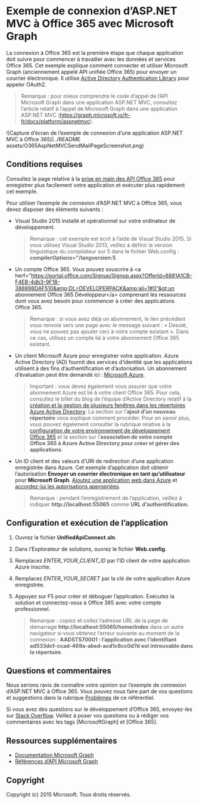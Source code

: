 # Exemple de connexion d’ASP.NET MVC à Office 365 avec Microsoft Graph

La connexion à Office 365 est la première étape que chaque application doit suivre pour commencer à travailler avec les données et services Office 365. Cet exemple explique comment connecter et utiliser Microsoft Graph (anciennement appelé API unifiée Office 365) pour envoyer un courrier électronique. Il utilise [Active Directory Authentication Library](https://msdn.microsoft.com/fr-fr/library/azure/jj573266.aspx) pour appeler OAuth2.

> Remarque : pour mieux comprendre le code d’appel de l’API Microsoft Graph dans une application ASP.NET MVC, consultez l’article relatif à l’appel de Microsoft Graph dans une application ASP.NET MVC (https://graph.microsoft.io/fr-fr/docs/platform/aspnetmvc).

![Capture d’écran de l’exemple de connexion d’une application ASP.NET MVC à Office 365](../README assets/O365AspNetMVCSendMailPageScreenshot.png)

## Conditions requises

Consultez la page relative à la [prise en main des API Office 365](http://dev.office.com/getting-started/office365apis?platform=option-dotnet#setup) pour enregistrer plus facilement votre application et exécuter plus rapidement cet exemple.

Pour utiliser l’exemple de connexion d’ASP.NET MVC à Office 365, vous devez disposer des éléments suivants :
* Visual Studio 2015 installé et opérationnel sur votre ordinateur de développement. 

     > Remarque : cet exemple est écrit à l’aide de Visual Studio 2015. Si vous utilisez Visual Studio 2013, veillez à définir la version linguistique du compilateur sur 5 dans le fichier Web.config : **compilerOptions="/langversion:5**
* Un compte Office 365. Vous pouvez souscrire à &lt;a herf="https://portal.office.com/Signup/Signup.aspx?OfferId=6881A1CB-F4EB-4db3-9F18-388898DAF510&amp;DL=DEVELOPERPACK&amp;ali=1#0"&gt;un abonnement Office 365 Développeur&lt;/a&gt; comprenant les ressources dont vous avez besoin pour commencer à créer des applications Office 365.

     > Remarque : si vous avez déjà un abonnement, le lien précédent vous renvoie vers une page avec le message suivant : « Désolé, vous ne pouvez pas ajouter ceci à votre compte existant ». Dans ce cas, utilisez un compte lié à votre abonnement Office 365 existant.
* Un client Microsoft Azure pour enregistrer votre application. Azure Active Directory (AD) fournit des services d’identité que les applications utilisent à des fins d’authentification et d’autorisation. Un abonnement d’évaluation peut être demandé ici : [Microsoft Azure](https://account.windowsazure.com/SignUp).

     > Important : vous devez également vous assurer que votre abonnement Azure est lié à votre client Office 365. Pour cela, consultez le billet du blog de l’équipe d’Active Directory relatif à la [création et la gestion de plusieurs fenêtres dans les répertoires Azure Active Directory](http://blogs.technet.com/b/ad/archive/2013/11/08/creating-and-managing-multiple-windows-azure-active-directories.aspx). La section sur l’**ajout d’un nouveau répertoire** vous explique comment procéder. Pour en savoir plus, vous pouvez également consulter la rubrique relative à la [configuration de votre environnement de développement Office 365](https://msdn.microsoft.com/office/office365/howto/setup-development-environment#bk_CreateAzureSubscription) et la section sur l’**association de votre compte Office 365 à Azure Active Directory pour créer et gérer des applications**.
* Un ID client et des valeurs d’URI de redirection d’une application enregistrée dans Azure. Cet exemple d’application doit obtenir l’autorisation **Envoyer un courrier électronique en tant qu’utilisateur** pour **Microsoft Graph**. [Ajoutez une application web dans Azure](https://msdn.microsoft.com/office/office365/HowTo/add-common-consent-manually#bk_RegisterWebApp) et [accordez-lui les autorisations appropriées](https://github.com/OfficeDev/O365-AspNetMVC-Microsoft-Graph-Connect/wiki/Grant-permissions-to-the-Connect-application-in-Azure).

     > Remarque : pendant l’enregistrement de l’application, veillez à indiquer **http://localhost:55065** comme **URL d’authentification**.  

## Configuration et exécution de l’application
1. Ouvrez le fichier **UnifiedApiConnect.sln**. 
2. Dans l’Explorateur de solutions, ouvrez le fichier **Web.config**. 
3. Remplacez *ENTER_YOUR_CLIENT_ID* par l’ID client de votre application Azure inscrite.
4. Remplacez *ENTER_YOUR_SECRET* par la clé de votre application Azure enregistrée.
3. Appuyez sur F5 pour créer et déboguer l’application. Exécutez la solution et connectez-vous à Office 365 avec votre compte professionnel.

     > Remarque : copiez et collez l’adresse URL de la page de démarrage **http://localhost:55065/home/index** dans un autre navigateur si vous obtenez l’erreur suivante au moment de la connexion : **AADSTS70001 : l’application avec l’identifiant ad533dcf-ccad-469a-abed-acd1c8cc0d7d est introuvable dans le répertoire**.

## Questions et commentaires

Nous serions ravis de connaître votre opinion sur l’exemple de connexion d’ASP.NET MVC à Office 365. Vous pouvez nous faire part de vos questions et suggestions dans la rubrique [Problèmes](https://github.com/OfficeDev/O365-AspNetMVC-Microsoft-Graph-Connect/issues) de ce référentiel.

Si vous avez des questions sur le développement d’Office 365, envoyez-les sur [Stack Overflow](http://stackoverflow.com/questions/tagged/Office365+API). Veillez à poser vos questions ou à rédiger vos commentaires avec les tags [MicrosoftGraph] et [Office 365].
  
## Ressources supplémentaires

* [Documentation Microsoft Graph](http://graph.microsoft.io)
* [Références d’API Microsoft Graph](http://graph.microsoft.io/docs/api-reference/v1.0)


## Copyright
Copyright (c) 2015 Microsoft. Tous droits réservés.


